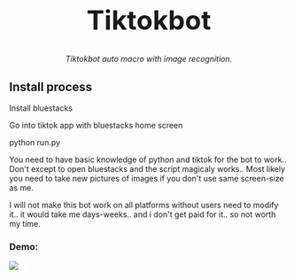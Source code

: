 <h1 align="center" style="font-size: 3rem;">
Tiktokbot
</h1>
<p align="center">
 <em>Tiktokbot auto macro with image recognition.</em></p>

<p align="center"><h2>Install process</h2><p>
Install bluestacks<p>
Go into tiktok app with bluestacks home screen<p>
python run.py

You need to have basic knowledge of python and tiktok for the bot to work.. Don't except to open bluestacks and the script magicaly works.. Most likely you need to take new pictures of images if you don't use same screen-size as me.

I will not make this bot work on all platforms without users need to modify it.. it would take me days-weeks.. and i don't get paid for it.. so not worth my time. 
 <p>
  
  ### Demo:
 
 ![](img/demo.gif)
